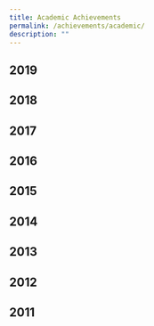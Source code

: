 ```yaml
---
title: Academic Achievements
permalink: /achievements/academic/
description: ""
---
```

2019
----

2018
----

2017
----

2016
----

2015
----

2014
----

2013
----

2012
----

2011
----